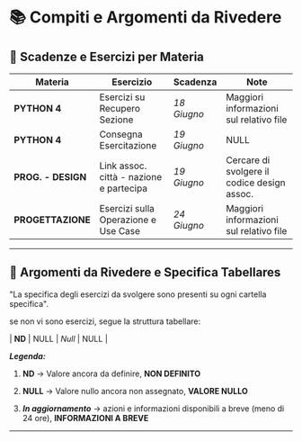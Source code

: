 # 📚 Compiti e Argomenti da Rivedere

## 📅 Scadenze e Esercizi per Materia

| Materia             | Esercizio                                 | Scadenza     | Note                                        |
|---------------------|-------------------------------------------|--------------|---------------------------------------------|
| **PYTHON 4**        | Esercizi su Recupero Sezione               | *18 Giugno*  | Maggiori informazioni sul relativo file     | 
| **PYTHON 4**          | Consegna Esercitazione             | *19 Giugno*  | NULL     |
| **PROG. - DESIGN**  | Link assoc. città - nazione e partecipa    | *19 Giugno*  | Cercare di svolgere il codice design assoc. |
| **PROGETTAZIONE**   | Esercizi sulla Operazione e Use Case      | *24 Giugno*  | Maggiori informazioni sul relativo file     |



---

## 🔁 Argomenti da Rivedere e Specifica Tabellares

"La specifica degli esercizi da svolgere sono presenti su ogni cartella specifica".

se non vi sono esercizi, segue la struttura tabellare:

| **ND**         | NULL                               | *Null*               | NULL                         |


***Legenda:***

1. **ND** -> Valore ancora da definire, **NON DEFINITO**

2. **NULL** -> Valore nullo ancora non assegnato, **VALORE NULLO**

3. ***In aggiornamento*** -> azioni e informazioni disponibili a breve (meno di 24 ore), **INFORMAZIONI A BREVE**

---



